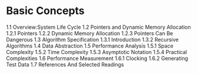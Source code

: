 # Basic Concepts

1.1 Overview:System Life Cycle
1.2 Pointers and Dynamic Memory Allocation
	1.2.1 Pointers
	1.2.2 Dynamic Memory Allocation
	1.2.3 Pointers Can Be Dangerous
1.3 Algorithm Specification
	1.3.1 Introduction
	1.3.2 Recursive Algorithms
1.4 Data Abstraction
1.5 Performance Analysis
	1.5.1 Space Complexity
	1.5.2 Time Complexity
	1.5.3 Asymptotic Notation
	1.5.4 Practical Complexities
1.6 Performance Measurement
	1.6.1 Clocking
	1.6.2 Generating Test Data
1.7 References And Selected Readings
